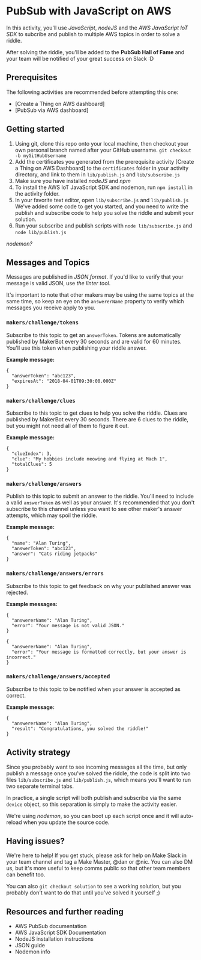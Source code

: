 # PubSub with JavaScript on AWS

In this activity, you'll use *JavaScript*, *nodeJS* and the *AWS JavaScript IoT SDK* to subcribe and publish to multiple AWS topics in order to solve a riddle.

After solving the riddle, you'll be added to the **PubSub Hall of Fame** and your team will be notified of your great success on Slack :D


## Prerequisites

The following activities are recommended before attempting this one:
- [Create a Thing on AWS dashboard]
- [PubSub via AWS dashboard]


## Getting started

1. Using git, clone this repo onto your local machine, then checkout your own personal branch named after your GitHub username. `git checkout -b myGitHubUsername`
2. Add the certificates you generated from the prerequisite activity [Create a Thing on AWS Dashboard] to the `certificates` folder in your activity directory, and link to them in `lib/publish.js` and `lib/subscribe.js`
3. Make sure you have installed *nodeJS* and *npm*
5. To install the AWS IoT JavaScript SDK and nodemon, run `npm install` in the activity folder.
6. In your favorite text editor, open `lib/subscribe.js` and `lib/publish.js` We've added some code to get you started, and you need to write the publish and subscribe code to help you solve the riddle and submit your solution.
7. Run your subscribe and publish scripts with `node lib/subscribe.js` and `node lib/publish.js`

*nodemon?*


## Messages and Topics

Messages are published in *JSON format*. If you'd like to verify that your message is valid JSON, use *the linter tool*.

It's important to note that other makers may be using the same topics at the same time, so keep an eye on the `answererName` property to verify which messages you receive apply to you.

### `makers/challenge/tokens`

Subscribe to this topic to get an `answerToken`. Tokens are automatically published by MakerBot every 30 seconds and are valid for 60 minutes. You'll use this token when publishing your riddle answer.

**Example message:**

    {
      "answerToken": "abc123",
      "expiresAt": "2018-04-01T09:30:00.000Z"
    }



### `makers/challenge/clues`

Subscribe to this topic to get clues to help you solve the riddle. Clues are published by MakerBot every 30 seconds. There are 6 clues to the riddle, but you might not need all of them to figure it out.

**Example message:**

    {
      "clueIndex": 3,
      "clue": "My hobbies include meowing and flying at Mach 1",
      "totalClues": 5
    }


### `makers/challenge/answers`

Publish to this topic to submit an answer to the riddle. You'll need to include a valid `answerToken` as well as your answer. It's recommended that you don't subscribe to this channel unless you want to see other maker's answer attempts, which may spoil the riddle.

**Example message:**

    {
      "name": "Alan Turing",
      "answerToken": "abc123",
      "answer": "Cats riding jetpacks"
    }



### `makers/challenge/answers/errors`

Subscribe to this topic to get feedback on why your published answer was rejected.

**Example messages:**

    {
      "answererName": "Alan Turing",
      "error": "Your message is not valid JSON."
    }

    {
      "answererName": "Alan Turing",
      "error": "Your message is formatted correctly, but your answer is incorrect."
    }


### `makers/challenge/answers/accepted`

Subscribe to this topic to be notified when your answer is accepted as correct.

**Example message:**

    {
      "answererName": "Alan Turing",
      "result": "Congratulations, you solved the riddle!"
    }


## Activity strategy

Since you probably want to see incoming messages all the time, but only publish a message once you've solved the riddle, the code is split into two files `lib/subscribe.js` and `lib/publish.js`, which means you'll want to run two separate terminal tabs.

In practice, a single script will both publish and subscribe via the same `device` object, so this separation is simply to make the activity easier.

We're using *nodemon*, so you can boot up each script once and it will auto-reload when you update the source code.


## Having issues?

We're here to help! If you get stuck, please ask for help on Make Slack in your team channel and tag a Make Master, @dan or @nic. You can also DM us, but it's more useful to keep comms public so that other team members can benefit too.

You can also `git checkout solution` to see a working solution, but you probably don't want to do that until you've solved it yourself ;)


## Resources and further reading
- AWS PubSub documentation
- AWS JavaScript SDK Documentation
- NodeJS installation instructions
- JSON guide
- Nodemon info
